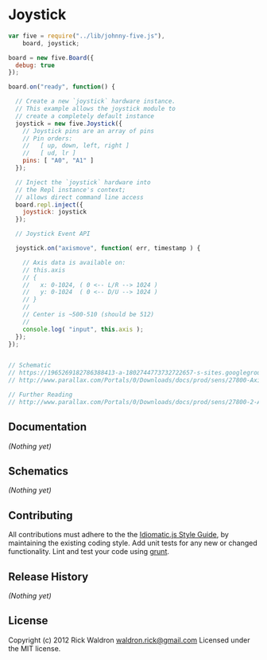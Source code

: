 # Joystick

```javascript
var five = require("../lib/johnny-five.js"),
    board, joystick;

board = new five.Board({
  debug: true
});

board.on("ready", function() {

  // Create a new `joystick` hardware instance.
  // This example allows the joystick module to
  // create a completely default instance
  joystick = new five.Joystick({
    // Joystick pins are an array of pins
    // Pin orders:
    //   [ up, down, left, right ]
    //   [ ud, lr ]
    pins: [ "A0", "A1" ]
  });

  // Inject the `joystick` hardware into
  // the Repl instance's context;
  // allows direct command line access
  board.repl.inject({
    joystick: joystick
  });

  // Joystick Event API

  joystick.on("axismove", function( err, timestamp ) {

    // Axis data is available on:
    // this.axis
    // {
    //   x: 0-1024, ( 0 <-- L/R --> 1024 )
    //   y: 0-1024  ( 0 <-- D/U --> 1024 )
    // }
    //
    // Center is ~500-510 (should be 512)
    //
    console.log( "input", this.axis );
  });
});


// Schematic
// https://1965269182786388413-a-1802744773732722657-s-sites.googlegroups.com/site/parallaxinretailstores/home/2-axis-joystick/Joystick-6.png?attachauth=ANoY7cpvldS6bVVIJbeQnCa9w-UoVst9yaVSMQ96K_rlO-DLD0IJaAUbj1y148obuy1sIEiXxkDS2vSMek4zeq4M6bleDHfmCh35zGKxxFDllTVZuey57vhw-LssfaRxiU090BuAutY8081PD-65bZWpRy5gZpId77nuPEGbOQFeVEJYK41ltByfpVYUe9PO3rQwbf3XK_ltPHZv8fyXH43UMu5HJE04PS0QDHPyoICTvgzHO-DIbfHY32Znf9SsAMm5nLtag3h1&attredirects=0
// http://www.parallax.com/Portals/0/Downloads/docs/prod/sens/27800-Axis%20JoyStick_B%20Schematic.pdf

// Further Reading
// http://www.parallax.com/Portals/0/Downloads/docs/prod/sens/27800-2-AxisJoystick-v1.2.pdf

```

## Documentation

_(Nothing yet)_


## Schematics

_(Nothing yet)_



## Contributing
All contributions must adhere to the the [Idiomatic.js Style Guide](https://github.com/rwldrn/idiomatic.js),
by maintaining the existing coding style. Add unit tests for any new or changed functionality. Lint and test your code using [grunt](https://github.com/cowboy/grunt).

## Release History
_(Nothing yet)_

## License
Copyright (c) 2012 Rick Waldron <waldron.rick@gmail.com>
Licensed under the MIT license.
